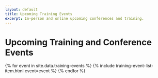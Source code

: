 ```yaml
---
layout: default
title: Upcoming Training Events
excerpt: In-person and online upcoming conferences and training.
---
```


Upcoming Training and Conference Events
========================

<div class="list-group">
  {% for event in site.data.training-events %}
  {% include training-event-list-item.html event=event %}
  {% endfor %}
</div>